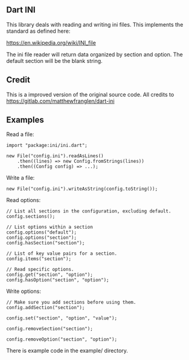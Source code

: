 Dart INI
--------

This library deals with reading and writing ini files. This implements the standard as defined here:

https://en.wikipedia.org/wiki/INI_file

The ini file reader will return data organized by section and option. The default section will be the blank string.

Credit
--------

This is a improved version of the original source code.
All credits to https://gitlab.com/matthewfranglen/dart-ini

Examples
--------

Read a file:

    import "package:ini/ini.dart";

    new File("config.ini").readAsLines()
        .then((lines) => new Config.fromStrings(lines))
        .then((Config config) => ...);

Write a file:

    new File("config.ini").writeAsString(config.toString());

Read options:

    // List all sections in the configuration, excluding default.
    config.sections();

    // List options within a section
    config.options("default");
    config.options("section");
    config.hasSection("section");

    // List of key value pairs for a section.
    config.items("section");

    // Read specific options.
    config.get("section", "option");
    config.hasOption("section", "option");

Write options:

    // Make sure you add sections before using them.
    config.addSection("section");

    config.set("section", "option", "value");

    config.removeSection("section");

    config.removeOption("section", "option");

There is example code in the example/ directory.
